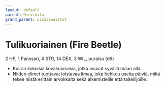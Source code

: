 ```yaml
---
layout: default
parent: Hirviöitä
grand_parent: Lisäaineistot
---
```


# Tulikuoriainen (Fire Beetle)

2 HP, 1 Panssari, 4 STR, 14 DEX, 3 WIL, puraisu (d6)

- Koiran kokoisia kovakuoriaisia, jotka asuvat syvällä maan alla.
- Niiden elimet tuottavat loistavaa limaa, joka hehkuu useita päiviä, mikä tekee niistä erittäin arvokkaita sekä alkemisteille että taiteilijoille.
